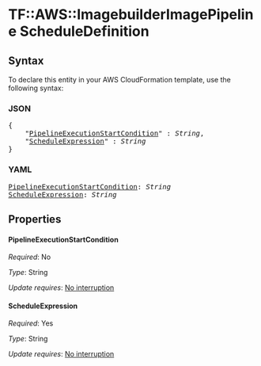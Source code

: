 # TF::AWS::ImagebuilderImagePipeline ScheduleDefinition

## Syntax

To declare this entity in your AWS CloudFormation template, use the following syntax:

### JSON

<pre>
{
    "<a href="#pipelineexecutionstartcondition" title="PipelineExecutionStartCondition">PipelineExecutionStartCondition</a>" : <i>String</i>,
    "<a href="#scheduleexpression" title="ScheduleExpression">ScheduleExpression</a>" : <i>String</i>
}
</pre>

### YAML

<pre>
<a href="#pipelineexecutionstartcondition" title="PipelineExecutionStartCondition">PipelineExecutionStartCondition</a>: <i>String</i>
<a href="#scheduleexpression" title="ScheduleExpression">ScheduleExpression</a>: <i>String</i>
</pre>

## Properties

#### PipelineExecutionStartCondition

_Required_: No

_Type_: String

_Update requires_: [No interruption](https://docs.aws.amazon.com/AWSCloudFormation/latest/UserGuide/using-cfn-updating-stacks-update-behaviors.html#update-no-interrupt)

#### ScheduleExpression

_Required_: Yes

_Type_: String

_Update requires_: [No interruption](https://docs.aws.amazon.com/AWSCloudFormation/latest/UserGuide/using-cfn-updating-stacks-update-behaviors.html#update-no-interrupt)

